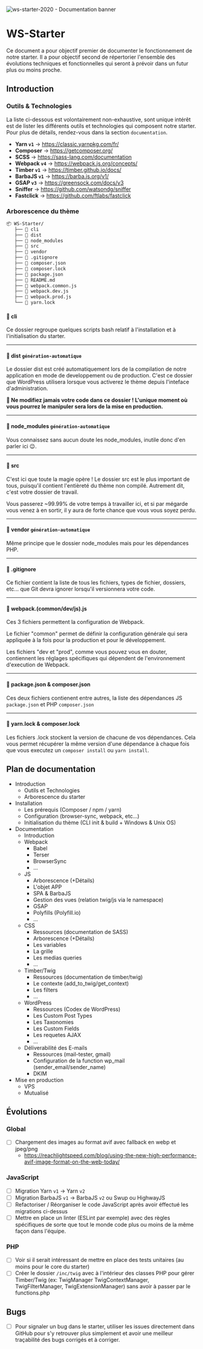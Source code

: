 ![ws-starter-2020 - Documentation banner](https://user-images.githubusercontent.com/39372814/88466880-3459ab80-ced1-11ea-898b-e93b9461807a.png)

<!--
    RESSOURCES POUR LA REDACTION:
    - https://gist.github.com/fvcproductions/1bfc2d4aecb01a834b46
    - https://gist.github.com/vinkla/dca76249ba6b73c5dd66a4e986df4c8d
    - https://tree.nathanfriend.io/
 -->

# WS-Starter
Ce document a pour objectif premier de documenter le fonctionnement de notre starter. Il a pour objectif second de répertorier l'ensemble des évolutions techniques et fonctionnelles qui seront à prévoir dans un futur plus ou moins proche.


## Introduction
### Outils & Technologies
La liste ci-dessous est volontairement non-exhaustive, sont unique intérêt est de lister les différents outils et technologies qui composent notre starter. Pour plus de détails, rendez-vous dans la section `documentation`.

- **Yarn `v1`** → https://classic.yarnpkg.com/fr/
- **Composer** → https://getcomposer.org/
- **SCSS** → https://sass-lang.com/documentation
- **Webpack `v4`** → https://webpack.js.org/concepts/
- **Timber `v1`** → https://timber.github.io/docs/
- **BarbaJS `v1`** → https://barba.js.org/v1/
- **GSAP `v3`** → https://greensock.com/docs/v3
- **Sniffer** → https://github.com/watsondg/sniffer
- **Fastclick** → https://github.com/ftlabs/fastclick

### Arborescence du thème
```md
📦 WS-Starter/
   ├── 📁 cli
   ├── 📁 dist
   ├── 📁 node_modules
   ├── 📁 src
   ├── 📁 vendor
   ├── 📄 .gitignore
   ├── 📄 composer.json
   ├── 📄 composer.lock
   ├── 📄 package.json
   ├── 📄 README.md
   ├── 📄 webpack.common.js
   ├── 📄 webpack.dev.js
   ├── 📄 webpack.prod.js
   └── 📄 yarn.lock
```

#### 📁 cli
Ce dossier regroupe quelques scripts bash relatif à l'installation et à l'initialisation du starter.

---
#### 📁 dist `génération-automatique`
Le dossier dist est créé automatiquement lors de la compilation de notre application en mode de developpement ou de production. C'est ce dossier que WordPress utilisera lorsque vous activerez le thème depuis l'inteface d'administration.

**🚨 Ne modifiez jamais votre code dans ce dossier ! L'unique moment où vous pourrez le manipuler sera lors de la mise en production.**

---
#### 📁 node_modules `génération-automatique`
Vous connaissez sans aucun doute les node_modules, inutile donc d'en parler ici 😉.

---
#### 📁 src
C'est ici que toute la magie opère ! Le dossier src est le plus important de tous, puisqu'il contient l'entièreté du thème non compilé. Autrement dit, c'est votre dossier de travail.

Vous passerez ~99.99% de votre temps à travailler ici, et si par mégarde vous venez à en sortir, il y aura de forte chance que vous vous soyez perdu.

---
#### 📁 vendor `génération-automatique`
Même principe que le dossier node_modules mais pour les dépendances PHP.

---
#### 📄 .gitignore
Ce fichier contient la liste de tous les fichiers, types de fichier, dossiers, etc... que Git devra ignorer lorsqu'il versionnera votre code.

---
#### 📄 webpack.(common/dev/js).js
Ces 3 fichiers permettent la configuration de Webpack.

Le fichier "common" permet de définir la configuration générale qui sera appliquée à la fois pour la production et pour le développement.

Les fichiers "dev et "prod", comme vous pouvez vous en douter, contiennent les réglages spécifiques qui dépendent de l'environnement d'execution de Webpack.

---
#### 📄 package.json & composer.json
Ces deux fichiers contienent entre autres, la liste des dépendances JS `package.json` et PHP `composer.json`

---
#### 📄 yarn.lock & composer.lock
Les fichiers .lock stockent la version de chacune de vos dépendances. Cela vous permet récupérer la même version d'une dépendance à chaque fois que vous executez un `composer install` ou `yarn install`. 



## Plan de documentation
- Introduction
    - Outils et Technologies
    - Arborescence du starter
- Installation
    - Les prérequis (Composer / npm / yarn)
    - Configuration (browser-sync, webpack, etc...)
    - Initialisation du thème (CLI init & build + Windows & Unix OS)
- Documentation
    - Introduction
    - Webpack
        - Babel
        - Terser
        - BrowserSync
        - ...
    - JS
        - Arborescence (+Détails)
        - L'objet APP
        - SPA & BarbaJS
        - Gestion des vues (relation twig/js via le namespace)
        - GSAP
        - Polyfills (Polyfill.io)
        - ...
    - CSS
        - Ressources (documentation de SASS) 
        - Arborescence (+Détails)
        - Les variables
        - La grille
        - Les medias queries
        - ...
    - Timber/Twig
        - Ressources (documentation de timber/twig) 
        - Le contexte (add_to_twig/get_context)
        - Les filters
        - ...
    - WordPress
        - Ressources (Codex de WordPress)
        - Les Custom Post Types
        - Les Taxonomies 
        - Les Custom Fields 
        - Les requetes AJAX
        - ...
    - Déliverabilité des E-mails
        - Ressources (mail-tester, gmail) 
        - Configuration de la function wp_mail (sender_email/sender_name)
        - DKIM
- Mise en production
    - VPS
    - Mutualisé


## Évolutions
### Global
- [ ] Chargement des images au format avif avec fallback en webp et jpeg/png
    - https://reachlightspeed.com/blog/using-the-new-high-performance-avif-image-format-on-the-web-today/

### JavaScript
- [ ] Migration Yarn `v1` → Yarn `v2`
- [ ] Migration BarbaJS `v1` → BarbaJS `v2` ou Swup ou HighwayJS
- [ ] Refactoriser / Réorganiser le code JavaScript après avoir éffectué les migrations ci-dessus
- [ ] Mettre en place un linter (ESLint par exemple) avec des règles spécifiques de sorte que tout le monde code plus ou moins de la même façon dans l'équipe.

### PHP
- [ ] Voir si il serait intéressant de mettre en place des tests unitaires (au moins pour le core du starter)
- [ ] Créer le dossier `/inc/twig` avec à l'intérieur des classes PHP pour gérer Timber/Twig (ex: TwigManager TwigContextManager, TwigFilterManager, TwigExtensionManager) sans avoir à passer par le functions.php

## Bugs
- [ ] Pour signaler un bug dans le starter, utiliser les issues directement dans GitHub pour s'y retrouver plus simplement et avoir une meilleur traçabilité des bugs corrigés et à corriger.